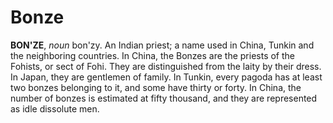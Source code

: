 # Bonze

**BON'ZE**, _noun_ bon'zy. An Indian priest; a name used in China, Tunkin and the neighboring countries. In China, the Bonzes are the priests of the Fohists, or sect of Fohi. They are distinguished from the laity by their dress. In Japan, they are gentlemen of family. In Tunkin, every pagoda has at least two bonzes belonging to it, and some have thirty or forty. In China, the number of bonzes is estimated at fifty thousand, and they are represented as idle dissolute men.
